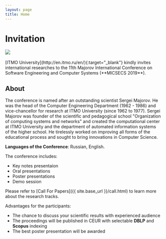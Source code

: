 ```yaml
---
layout: page
title: Home
---
```

# Invitation

<div >
      <img src="{{ site.base_url }}/img/itmo.jpeg">
</div>

<br>
[ITMO University](http://en.itmo.ru/en/){:target="_blank"} kindly invites international researches to the 11th Majorov International Conference on Software Engineering and Computer Systems (**MICSECS 2019**).

## About

The conference is named after an outstanding scientist Sergei Majorov. He was the head of the Computer Engineering Department (1962 - 1986) and vice-chancellor for research at ITMO University (since 1962 to 1977). Sergei Majorov was founder of the scientific and pedagogical school  "Organization of computing systems and networks" and created the computational center at ITMO University and the department of automated information systems of the higher school. He tirelessly worked on improving all forms of the educational process and sought to bring innovations in Computer Science.

**Languages of the Conference**: Russian, English.

The conference includes:

* Key notes presentaion
* Oral presentations
* Poster presentations
* Demo session

Please refer to [Call For Papers]({{ site.base_url }}/call.html) to learn more about the research tracks.

Advantages for the participants:

* The chance to discuss your scientific results with experienced audience
* The proceedings will be published in CEUR with selectable **DBLP** and **Scopus** indexing
* The best poster presentation will be awarded
